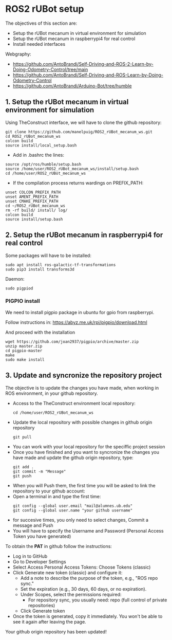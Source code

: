 # **ROS2 rUBot setup**

The objectives of this section are:
- Setup the rUBot mecanum in virtual environment for simulation
- Setup the rUBot mecanum in raspberrypi4 for real control
- Install needed interfaces

Webgraphy:
- https://github.com/AntoBrandi/Self-Driving-and-ROS-2-Learn-by-Doing-Odometry-Control/tree/main
- https://github.com/AntoBrandi/Self-Driving-and-ROS-Learn-by-Doing-Odometry-Control
- https://github.com/AntoBrandi/Arduino-Bot/tree/humble

## **1. Setup the rUBot mecanum in virtual environment for simulation**

Using TheConstruct interface, we will have to clone the github repository:

```shell
git clone https://github.com/manelpuig/ROS2_rUBot_mecanum_ws.git
cd ROS2_rUBot_mecanum_ws
colcon build
source install/local_setup.bash
```
- Add in .bashrc the lines:
````shell
source /opt/ros/humble/setup.bash
source /home/user/ROS2_rUBot_mecanum_ws/install/setup.bash
cd /home/user/ROS2_rUBot_mecanum_ws
````
- If the compilation process returns wardings on PREFIX_PATH:
````shell
unset COLCON_PREFIX_PATH
unset AMENT_PREFIX_PATH
unset CMAKE_PREFIX_PATH
cd ~/ROS2_rUBot_mecanum_ws
rm -rf build/ install/ log/
colcon build
source install/setup.bash
````

## **2. Setup the rUBot mecanum in raspberrypi4 for real control**

Some packages will have to be installed:

````shell
sudo apt install ros-galactic-tf-transformations
sudo pip3 install transforms3d
````
Daemon:
````shell
sudo pigpiod
````

### **PIGPIO install**

We need to install pigpio package in ubuntu for gpio from raspberrypi.

Follow instructions in: https://abyz.me.uk/rpi/pigpio/download.html

And proceed with the installation
````shell
wget https://github.com/joan2937/pigpio/archive/master.zip
unzip master.zip
cd pigpio-master
make
sudo make install
````

## **3. Update and syncronize the repository project**

The objective is to update the changes you have made, when working in ROS environment, in your github repository.

- Access to the TheConstruct environment local repository:
  ````shell
  cd /home/user/ROS2_rUBot_mecanum_ws
  ````
- Update the local repository with possible changes in github origin repository
  ````shell
  git pull
  ````
- You can work with your local repository for the speciffic project session
- Once you have finished and you want to syncronize the changes you have made and update the github origin repository, type:
  ````shell
  git add .
  git commit -m "Message"
  git push
  ````
- When you will Push them, the first time you will be asked to link the repository to your github account:
- Open a terminal in and type the first time:
  ```shell
  git config --global user.email "mail@alumnes.ub.edu"
  git config --global user.name "your github username"
  ```
- for succesive times, you only need to select changes, Commit a message and Push
- You will have to specify the Username and Password (Personal Access Token you have generated)

To obtain the **PAT** in github follow the instructions:

  - Log in to GitHub
  - Go to Developer Settings
  - Select Access Personal Access Tokens: Choose Tokens (classic)
  - Click Generate new token (classic) and configure it:
    - Add a note to describe the purpose of the token, e.g., "ROS repo sync."
    - Set the expiration (e.g., 30 days, 60 days, or no expiration).
    - Under Scopes, select the permissions required:
      - For repository sync, you usually need: repo (full control of private repositories)
    - Click Generate token
  - Once the token is generated, copy it immediately. You won't be able to see it again after leaving the page.

Your github origin repository has been updated!